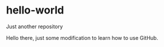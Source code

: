 # hello-world
Just another repository

Hello there, just some modification to learn how to use GitHub.
